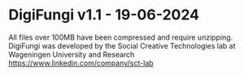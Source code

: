 # DigiFungi v1.1 - 19-06-2024
All files over 100MB have been compressed and require unzipping.
DigiFungi was developed by the Social Creative Technologies lab at Wageningen University and Research
https://www.linkedin.com/company/sct-lab